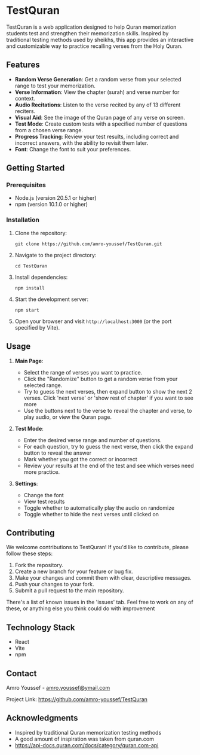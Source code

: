 # TestQuran

TestQuran is a web application designed to help Quran memorization students test and strengthen their memorization skills. Inspired by traditional testing methods used by sheikhs, this app provides an interactive and customizable way to practice recalling verses from the Holy Quran.

## Features

- **Random Verse Generation**: Get a random verse from your selected range to test your memorization.
- **Verse Information**: View the chapter (surah) and verse number for context.
- **Audio Recitations**: Listen to the verse recited by any of 13 different reciters.
- **Visual Aid**: See the image of the Quran page of any verse on screen.
- **Test Mode**: Create custom tests with a specified number of questions from a chosen verse range.
- **Progress Tracking**: Review your test results, including correct and incorrect answers, with the ability to revisit them later.
- **Font**: Change the font to suit your preferences.

## Getting Started

### Prerequisites

- Node.js (version 20.5.1 or higher)
- npm (version 10.1.0 or higher)

### Installation

1. Clone the repository:
   ```
   git clone https://github.com/amro-youssef/TestQuran.git
   ```

2. Navigate to the project directory:
   ```
   cd TestQuran
   ```

3. Install dependencies:
   ```
   npm install
   ```

4. Start the development server:
   ```
   npm start
   ```

5. Open your browser and visit `http://localhost:3000` (or the port specified by Vite).

## Usage

1. **Main Page**: 
   - Select the range of verses you want to practice.
   - Click the "Randomize" button to get a random verse from your selected range.
   - Try to guess the next verses, then expand button to show the next 2 verses. Click 'next verse' or 'show rest of chapter' if you want to see more
   - Use the buttons next to the verse to reveal the chapter and verse, to play audio, or view the Quran page.

2. **Test Mode**:
   - Enter the desired verse range and number of questions.
   - For each question, try to guess the next verse, then click the expand button to reveal the answer
   - Mark whether you got the correct or incorrect
   - Review your results at the end of the test and see which verses need more practice.

3. **Settings**:
   - Change the font
   - View test results
   - Toggle whether to automatically play the audio on randomize
   - Toggle whether to hide the next verses until clicked on

## Contributing

We welcome contributions to TestQuran! If you'd like to contribute, please follow these steps:

1. Fork the repository.
2. Create a new branch for your feature or bug fix.
3. Make your changes and commit them with clear, descriptive messages.
4. Push your changes to your fork.
5. Submit a pull request to the main repository.

There's a list of known issues in the 'issues' tab. Feel free to work on any of these, or anything else you think could do with improvement

## Technology Stack

- React
- Vite
- npm

## Contact

Amro Youssef - amro.youssef@ymail.com

Project Link: https://github.com/amro-youssef/TestQuran

## Acknowledgments

- Inspired by traditional Quran memorization testing methods
- A good amount of inspiration was taken from quran.com
- https://api-docs.quran.com/docs/category/quran.com-api
